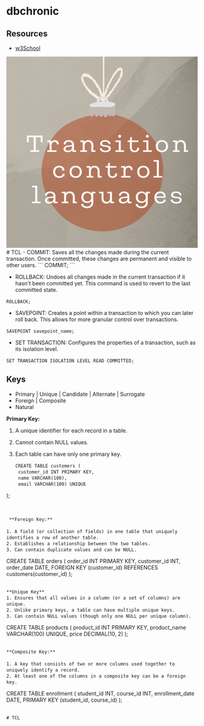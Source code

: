 # dbchronic

## Resources
- [w3School](https://www.w3schools.com/sql)
  

<img src="https://github.com/beyound3d/DataInsightsHubVault/blob/master/tcl.png" />
# TCL
- COMMIT: Saves all the changes made during the current transaction. Once committed, these changes are permanent and visible to other users.
```
COMMIT;
```

- ROLLBACK: Undoes all changes made in the current transaction if it hasn't been committed yet. This command is used to revert to the last committed state.
```
ROLLBACK;
```

- SAVEPOINT: Creates a point within a transaction to which you can later roll back. This allows for more granular control over transactions.

```
SAVEPOINT savepoint_name;
```

- SET TRANSACTION: Configures the properties of a transaction, such as its isolation level.
```
SET TRANSACTION ISOLATION LEVEL READ COMMITTED;
```

## Keys

- Primary |  Unique |  Candidate | Alternate |  Surrogate 
- Foreign  |  Composite
- Natural

 **Primary Key:**

1. A unique identifier for each record in a table.
2. Cannot contain NULL values.
3. Each table can have only one primary key.

   ```
   CREATE TABLE customers (
    customer_id INT PRIMARY KEY,
    name VARCHAR(100),
    email VARCHAR(100) UNIQUE
);
```


 **Foreign Key:**

1. A field (or collection of fields) in one table that uniquely identifies a row of another table.
2. Establishes a relationship between the two tables.
3. Can contain duplicate values and can be NULL.

```
CREATE TABLE orders (
    order_id INT PRIMARY KEY,
    customer_id INT,
    order_date DATE,
    FOREIGN KEY (customer_id) REFERENCES customers(customer_id)
);
```

**Unique Key**
1. Ensures that all values in a column (or a set of columns) are unique.
2. Unlike primary keys, a table can have multiple unique keys.
3. Can contain NULL values (though only one NULL per unique column).

```
CREATE TABLE products (
    product_id INT PRIMARY KEY,
    product_name VARCHAR(100) UNIQUE,
    price DECIMAL(10, 2)
);
```

**Composite Key:**

1. A key that consists of two or more columns used together to uniquely identify a record.
2. At least one of the columns in a composite key can be a foreign key.

```
CREATE TABLE enrollment (
    student_id INT,
    course_id INT,
    enrollment_date DATE,
    PRIMARY KEY (student_id, course_id)
);
```

# TCL


